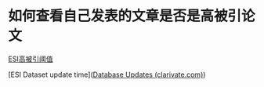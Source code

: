 # 如何查看自己发表的文章是否是高被引论文





[ESI高被引阈值](https://support.clarivate.com/ScientificandAcademicResearch/s/article/Essential-Science-Indicators-%E5%A6%82%E4%BD%95%E6%9F%A5%E7%9C%8B%E6%96%87%E7%AB%A0%E6%98%AF%E5%90%A6%E8%BE%BE%E5%88%B0ESI-%E7%83%AD%E7%82%B9%E8%AE%BA%E6%96%87%E7%9A%84%E6%A0%87%E5%87%86?language=zh_CN)



[ESI Dataset update time]([Database Updates (clarivate.com)](https://esi.help.clarivate.com/Content/dataset-updates.htm))
